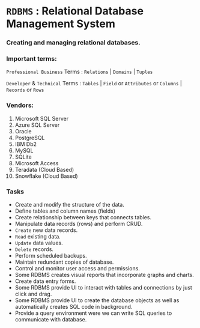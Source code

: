 # `RDBMS` : Relational Database Management System

### Creating and managing relational databases. 

### Important terms:

`Professional Business` Terms : `Relations` | `Domains` | `Tuples`

`Developer` & `Technical` Terms : `Tables` | `Field` or `Attributes` or `Columns` | `Records` or `Rows`

### Vendors:

1. Microsoft SQL Server
2. Azure SQL Server
3. Oracle
4. PostgreSQL
5. IBM Db2
6. MySQL
7. SQLite
8. Microsoft Access
9. Teradata (Cloud Based)
10. Snowflake (Cloud Based)

### Tasks

- Create and modify the structure of the data.
- Define tables and column names (fields)
- Create relationship between keys that connects tables.
- Manipulate data records (rows) and perform CRUD.
- `Create` new data records.
- `Read` existing data.
- `Update` data values.      
- `Delete` records.
- Perform scheduled backups.
- Maintain redundant copies of database.
- Control and monitor user access and permissions.
- Some RDBMS creates visual reports that incorporate graphs and charts.
- Create data entry forms.
- Some RDBMS provide UI to interact with tables and connections by just click and drag.
- Some RDBMS provide UI to create the database objects as well as automatically creates SQL code in background.
- Provide a query environment were we can write SQL queries to communicate with database.     
